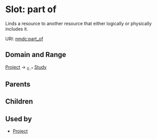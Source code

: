 
# Slot: part of


Linds a resource to another resource that either logically or physically includes it.

URI: [nmdc:part_of](https://microbiomedata/meta/part_of)

## Domain and Range

[Project](Project.md) ->  <sub>0..*</sub> [Study](Study.md)

## Parents


## Children


## Used by

 * [Project](Project.md)
